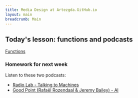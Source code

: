 ```yaml
---
title: Media Design at Artezgda.GitHub.io
layout: main
breadcrumb: Main
---
```


## Today's lesson: functions and podcasts

[Functions](https://github.com/ArtezGDA/Course-Material/tree/master/Basics/Lesson_07_Functions)

### Homework for next week

Listen to these two podcasts:

- [Radio Lab - Talking to Machines ](http://www.radiolab.org/story/137407-talking-to-machines/)
- [Good Point (Rafaël Rozendaal & Jeremy Bailey) - AI](http://www.stitcher.com/podcast/rafael-rozendaal/good-point/e/03-artificial-intelligence-48090727)

